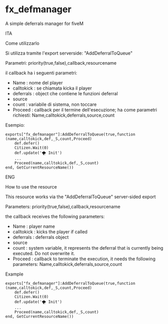 # fx_defmanager
 A simple deferrals manager for fiveM
 
 ITA
 
 
 Come utilizzarlo
 
 
 Si utilizza tramite l'export serverside: "AddDeferralToQueue"


Parametri: priority(true,false),callback,resourcename


il callback ha i seguenti parametri:


- Name : nome del player
- calltokick : se chiamata kicka il player
- deferrals : object che contiene le funzioni deferral
- source
- count : variabile di sistema, non toccare
- Proceed : callback per il termine dell'esecuzione; ha come parametri richiesti: Name,calltokick,deferrals,source,count


Esempio:

```
exports["fx_defmanager"]:AddDeferralToQueue(true,function (name,calltokick,def,_S,count,Proceed)
    def.defer()
    Citizen.Wait(0)
    def.update('🌪️ Init')
    ...
    Proceed(name,calltokick,def,_S,count)
end, GetCurrentResourceName())
```

ENG


How to use the resource


This resource works via the "AddDeferralToQueue" server-sided export


Parameters: priority(true,false),callback,resourcename


the callback receives the following parameters:


- Name : player name
- calltokick : kicks the player if called
- deferrals : deferrals object
- source
- count : system variable, it represents the deferral that is currently being executed. Do not overwrite it.
- Proceed : callback to terminate the execution, it needs the following parameters: Name,calltokick,deferrals,source,count


Example

```
exports["fx_defmanager"]:AddDeferralToQueue(true,function (name,calltokick,def,_S,count,Proceed)
    def.defer()
    Citizen.Wait(0)
    def.update('🌪️ Init')
    ...
    Proceed(name,calltokick,def,_S,count)
end, GetCurrentResourceName())
```
